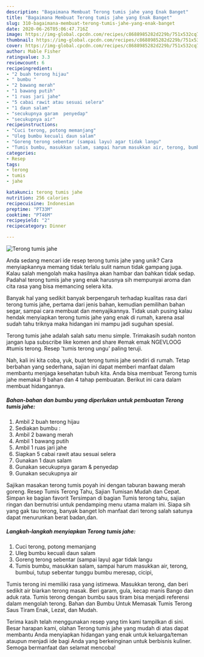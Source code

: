 ```yaml
---
description: "Bagaimana Membuat Terong tumis jahe yang Enak Banget"
title: "Bagaimana Membuat Terong tumis jahe yang Enak Banget"
slug: 310-bagaimana-membuat-terong-tumis-jahe-yang-enak-banget
date: 2020-06-26T05:06:47.716Z
image: https://img-global.cpcdn.com/recipes/c8688985282d229b/751x532cq70/terong-tumis-jahe-foto-resep-utama.jpg
thumbnail: https://img-global.cpcdn.com/recipes/c8688985282d229b/751x532cq70/terong-tumis-jahe-foto-resep-utama.jpg
cover: https://img-global.cpcdn.com/recipes/c8688985282d229b/751x532cq70/terong-tumis-jahe-foto-resep-utama.jpg
author: Mable Fisher
ratingvalue: 3.3
reviewcount: 6
recipeingredient:
- "2 buah terong hijau"
- " bumbu "
- "2 bawang merah"
- "1 bawang putih"
- "1 ruas jari jahe"
- "5 cabai rawit atau sesuai selera"
- "1 daun salam"
- "secukupnya garam  penyedap"
- "secukupnya air"
recipeinstructions:
- "Cuci terong, potong memanjang"
- "Uleg bumbu kecuali daun salam"
- "Goreng terong sebentar (sampai layu) agar tidak langu"
- "Tumis bumbu, masukkan salam, sampai harum masukkan air, terong, bumbui, tutup sebentar tunggu bumbu meresap, cicipi,"
categories:
- Resep
tags:
- terong
- tumis
- jahe

katakunci: terong tumis jahe 
nutrition: 256 calories
recipecuisine: Indonesian
preptime: "PT33M"
cooktime: "PT46M"
recipeyield: "2"
recipecategory: Dinner

---
```



![Terong tumis jahe](https://img-global.cpcdn.com/recipes/c8688985282d229b/751x532cq70/terong-tumis-jahe-foto-resep-utama.jpg)

Anda sedang mencari ide resep terong tumis jahe yang unik? Cara menyiapkannya memang tidak terlalu sulit namun tidak gampang juga. Kalau salah mengolah maka hasilnya akan hambar dan bahkan tidak sedap. Padahal terong tumis jahe yang enak harusnya sih mempunyai aroma dan cita rasa yang bisa memancing selera kita.

Banyak hal yang sedikit banyak berpengaruh terhadap kualitas rasa dari terong tumis jahe, pertama dari jenis bahan, kemudian pemilihan bahan segar, sampai cara membuat dan menyajikannya. Tidak usah pusing kalau hendak menyiapkan terong tumis jahe yang enak di rumah, karena asal sudah tahu triknya maka hidangan ini mampu jadi suguhan spesial.

Terong tumis jahe adalah salah satu menu simple. Trimakasih sudah nonton jangan lupa subscribe like komen and share #emak emak NGEVLOOG #tumis terong. Resep &#39;tumis terong ungu&#39; paling teruji.


Nah, kali ini kita coba, yuk, buat terong tumis jahe sendiri di rumah. Tetap berbahan yang sederhana, sajian ini dapat memberi manfaat dalam membantu menjaga kesehatan tubuh kita. Anda bisa membuat Terong tumis jahe memakai 9 bahan dan 4 tahap pembuatan. Berikut ini cara dalam membuat hidangannya.

<!--inarticleads1-->

##### Bahan-bahan dan bumbu yang diperlukan untuk pembuatan Terong tumis jahe:

1. Ambil 2 buah terong hijau
1. Sediakan  bumbu :
1. Ambil 2 bawang merah
1. Ambil 1 bawang putih
1. Ambil 1 ruas jari jahe
1. Siapkan 5 cabai rawit atau sesuai selera
1. Gunakan 1 daun salam
1. Gunakan secukupnya garam &amp; penyedap
1. Gunakan secukupnya air


Sajikan masakan terong tumis poyah ini dengan taburan bawang merah goreng. Resep Tumis Terong Tahu, Sajian Tumisan Mudah dan Cepat. Simpan ke bagian favorit Tersimpan di bagian Tumis terong tahu, sajian ringan dan bernutrisi untuk pendamping menu utama malam ini. Siapa sih yang gak tau terong, banyak banget loh manfaat dari terong salah satunya dapat menurunkan berat badan,dan. 

<!--inarticleads2-->

##### Langkah-langkah menyiapkan Terong tumis jahe:

1. Cuci terong, potong memanjang
1. Uleg bumbu kecuali daun salam
1. Goreng terong sebentar (sampai layu) agar tidak langu
1. Tumis bumbu, masukkan salam, sampai harum masukkan air, terong, bumbui, tutup sebentar tunggu bumbu meresap, cicipi,


Tumis terong ini memiliki rasa yang istimewa. Masukkan terong, dan beri sedikit air biarkan terong masak. Beri garam, gula, kecap manis Bango dan aduk rata. Tumis terong dengan bumbu saus tiram bisa menjadi referensi dalam mengolah terong. Bahan dan Bumbu Untuk Memasak Tumis Terong Saus Tiram Enak, Lezat, dan Mudah. 

Terima kasih telah menggunakan resep yang tim kami tampilkan di sini. Besar harapan kami, olahan Terong tumis jahe yang mudah di atas dapat membantu Anda menyiapkan hidangan yang enak untuk keluarga/teman ataupun menjadi ide bagi Anda yang berkeinginan untuk berbisnis kuliner. Semoga bermanfaat dan selamat mencoba!
